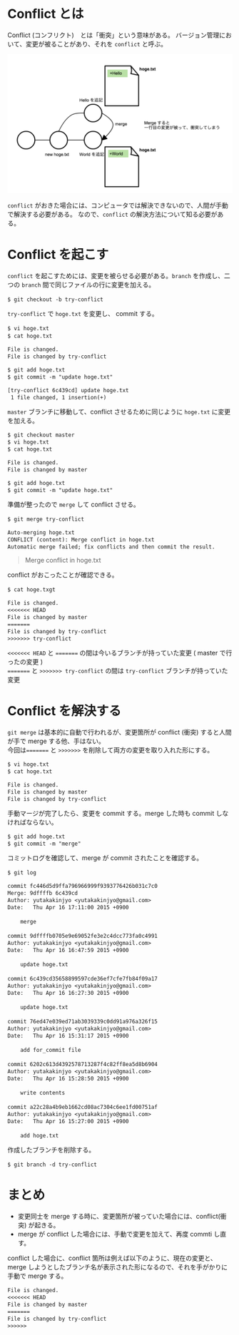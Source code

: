 # Conflict とは

Conflict (コンフリクト)　とは「衝突」という意味がある。 バージョン管理において、変更が被ることがあり、それを `conflict` と呼ぶ。

![](./images/conflict.png)

`conflict` がおきた場合には、コンピュータでは解決できないので、人間が手動で解決する必要がある。
なので、`conflict` の解決方法について知る必要がある。

# Conflict を起こす

`conflict` を起こすためには、変更を被らせる必要がある。`branch` を作成し、二つの `branch` 間で同じファイルの行に変更を加える。

`$ git checkout -b try-conflict` 

`try-conflict` で `hoge.txt` を変更し、 commit する。

`$ vi hoge.txt`  
`$ cat hoge.txt`

```
File is changed.
File is changed by try-conflict
```

```
$ git add hoge.txt
$ git commit -m "update hoge.txt"
```

```
[try-conflict 6c439cd] update hoge.txt
 1 file changed, 1 insertion(+)
```

`master` ブランチに移動して、conflict させるために同じように `hoge.txt` に変更を加える。

```
$ git checkout master
$ vi hoge.txt
$ cat hoge.txt
```

```
File is changed.
File is changed by master
```
```
$ git add hoge.txt
$ git commit -m "update hoge.txt"
```

準備が整ったので `merge` して conflict させる。

`$ git merge try-conflict`

```
Auto-merging hoge.txt
CONFLICT (content): Merge conflict in hoge.txt
Automatic merge failed; fix conflicts and then commit the result.
```

> Merge conflict in hoge.txt

conflict がおこったことが確認できる。

`$ cat hoge.txgt`

```
File is changed.
<<<<<<< HEAD
File is changed by master
=======
File is changed by try-conflict
>>>>>>> try-conflict
```

`<<<<<<< HEAD` と `=======` の間は今いるブランチが持っていた変更 ( master で行ったの変更 )  
`=======` と `>>>>>>> try-conflict` の間は `try-conflict` ブランチが持っていた変更

# Conflict を解決する

`git merge` は基本的に自動で行われるが、変更箇所が conflict (衝突) すると人間が手で merge する他、手はない。  
今回は`=======` と `>>>>>>>` を削除して両方の変更を取り入れた形にする。

```
$ vi hoge.txt
$ cat hoge.txt
```

```
File is changed.
File is changed by master
File is changed by try-conflict
```

手動マージが完了したら、変更を commit する。merge した時も commit しなければならない。

```
$ git add hoge.txt
$ git commit -m "merge"
```

コミットログを確認して、merge が commit されたことを確認する。

`$ git log`

```
commit fc446d5d9ffa796966999f9393776426b031c7c0
Merge: 9dffffb 6c439cd
Author: yutakakinjyo <yutakakinjyo@gmail.com>
Date:   Thu Apr 16 17:11:00 2015 +0900

    merge

commit 9dffffb0705e9e69052fe3e2c4dcc773fa0c4991
Author: yutakakinjyo <yutakakinjyo@gmail.com>
Date:   Thu Apr 16 16:47:59 2015 +0900

    update hoge.txt

commit 6c439cd35658899597cde36ef7cfe7fb84f09a17
Author: yutakakinjyo <yutakakinjyo@gmail.com>
Date:   Thu Apr 16 16:27:30 2015 +0900

    update hoge.txt

commit 76ed47e039ed71ab3039339c0dd91a976a326f15
Author: yutakakinjyo <yutakakinjyo@gmail.com>
Date:   Thu Apr 16 15:31:17 2015 +0900

    add for_commit file

commit 6202c613d4392578713287f4c82ff8ea5d8b6904
Author: yutakakinjyo <yutakakinjyo@gmail.com>
Date:   Thu Apr 16 15:28:50 2015 +0900

    write contents

commit a22c28a4b9eb1662cd08ac7304c6ee1fd00751af
Author: yutakakinjyo <yutakakinjyo@gmail.com>
Date:   Thu Apr 16 15:27:00 2015 +0900

    add hoge.txt
```

作成したブランチを削除する。

`$ git branch -d try-conflict`

# まとめ

- 変更同士を merge する時に、変更箇所が被っていた場合には、conflict(衝突) が起きる。
- merge が conflict した場合には、手動で変更を加えて、再度 commti し直す。

conflict した場合に、conflict 箇所は例えば以下のように、現在の変更と、merge しようとしたブランチ名が表示された形になるので、それを手がかりに手動で merge する。

```
File is changed.
<<<<<<< HEAD
File is changed by master
=======
File is changed by try-conflict
>>>>>>
